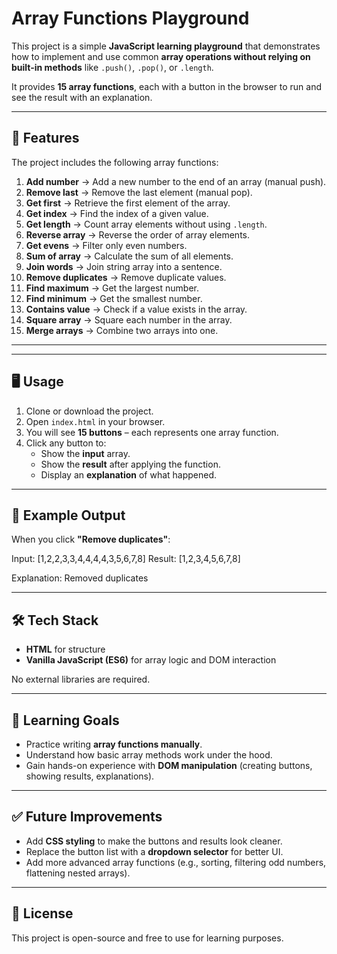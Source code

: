 # Array Functions Playground

This project is a simple **JavaScript learning playground** that demonstrates how to implement and use common **array operations without relying on built-in methods** like `.push()`, `.pop()`, or `.length`.

It provides **15 array functions**, each with a button in the browser to run and see the result with an explanation.

---

## 🚀 Features

The project includes the following array functions:

1. **Add number** → Add a new number to the end of an array (manual push).
2. **Remove last** → Remove the last element (manual pop).
3. **Get first** → Retrieve the first element of the array.
4. **Get index** → Find the index of a given value.
5. **Get length** → Count array elements without using `.length`.
6. **Reverse array** → Reverse the order of array elements.
7. **Get evens** → Filter only even numbers.
8. **Sum of array** → Calculate the sum of all elements.
9. **Join words** → Join string array into a sentence.
10. **Remove duplicates** → Remove duplicate values.
11. **Find maximum** → Get the largest number.
12. **Find minimum** → Get the smallest number.
13. **Contains value** → Check if a value exists in the array.
14. **Square array** → Square each number in the array.
15. **Merge arrays** → Combine two arrays into one.

---

---

## 🖥️ Usage

1. Clone or download the project.
2. Open `index.html` in your browser.
3. You will see **15 buttons** – each represents one array function.
4. Click any button to:
   - Show the **input** array.
   - Show the **result** after applying the function.
   - Display an **explanation** of what happened.

---

## 📸 Example Output

When you click **"Remove duplicates"**:

Input: [1,2,2,3,3,4,4,4,4,3,5,6,7,8]
Result: [1,2,3,4,5,6,7,8]

Explanation: Removed duplicates

---

## 🛠️ Tech Stack

- **HTML** for structure
- **Vanilla JavaScript (ES6)** for array logic and DOM interaction

No external libraries are required.

---

## 🎯 Learning Goals

- Practice writing **array functions manually**.
- Understand how basic array methods work under the hood.
- Gain hands-on experience with **DOM manipulation** (creating buttons, showing results, explanations).

---

## ✅ Future Improvements

- Add **CSS styling** to make the buttons and results look cleaner.
- Replace the button list with a **dropdown selector** for better UI.
- Add more advanced array functions (e.g., sorting, filtering odd numbers, flattening nested arrays).

---

## 📜 License

This project is open-source and free to use for learning purposes.
